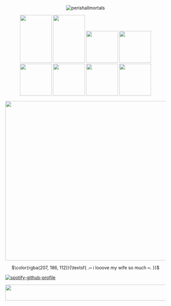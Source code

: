 <p align="center"> 
  <img src="https://komarev.com/ghpvc/?username=perishallmortals&label=snowflakes%20&color=c6d68b&style=plastic" alt="perishallmortals" /> </p>
</p>

<p align=center> 
  <img width="100" height="150" src="https://64.media.tumblr.com/97b6bb999a0908489fef824db7a40083/b0f7bbf00820fcf1-c0/s100x200/9cb32631125fe2ddcb067b7c2a9fcb11df599a3e.pnj"> <img width="100" height="150" src="https://64.media.tumblr.com/3af0b915d21f07b073c40b1e6f317b68/345a4c76d7780cb0-71/s100x200/1564e65ddf962e164f6db4c305a2c89f7044e720.gifv"> <img width="100" height"150" src="https://adriansblinkiecollection.neocities.org/stamps/k34.gif"> <img width="100" height"150" src="https://64.media.tumblr.com/45c7eed3e27e53131eda1c2f8bfd6e89/3052e5e9935eef72-b7/s250x400/aea4eb20ce1edc9f675199e5ebca078013d7e4a5.gifv"> <img width="100" height"150" src="https://64.media.tumblr.com/a6064c6c6125e29db7be61a040ade522/d28f818ed579e973-bc/s100x200/89690101001c00f84a780fb4af08826850561f3b.gifv"> <img width="100" height"150" src="https://64.media.tumblr.com/147a53a82a27025fe36669a14d110331/3c9a476b99d675e6-d1/s100x200/3ff1b08e25321d4a0f0f0d335adadb03eac76451.pnj"> <img width="100" height"150" src="https://64.media.tumblr.com/ad9056ca1fec84c21ddf9b1ecaa71b3f/b59f3d2367fea43a-2d/s100x200/2cbb6e2a26a87ecb72bf0f17c8d141565e8dbb6c.gifv"> <img width="100" height"150" src="https://64.media.tumblr.com/6d741686758e1902885a388c5eb18ddc/dc5bfc7164fe1783-ba/s100x200/19eff24d99c112e1603e5aced88155dc86b2152f.gifv">
</p>


 
<p align=center>
  <img width="1000" height="500" src="https://i.pinimg.com/1200x/ca/d1/35/cad1356ffb6226c440c010c74bbac45b.jpg">
</p>


<p align=center>
$\color{rgba(207, 186, 112)}{\textsf{ .⑅ i looove my wife so much ⑅. }}$<br/>

[![spotify-github-profile](https://spotify-github-profile.kittinanx.com/api/view?uid=31dtaavnvf2tnlninmxbzx7qnzzm&cover_image=true&theme=default&show_offline=true&background_color=2e2e19&interchange=false&bar_color=e8c9d1)](https://github.com/kittinan/spotify-github-profile)


<p align=center>
 <img width="1000" height="50" src="https://64.media.tumblr.com/0acf20b553fb0ee25d060a69d5975365/dc6f0badd4745795-87/s640x960/a38f6c154feb7f66c62b7b77cdf936dc63324913.webp">
